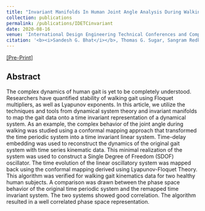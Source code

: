 ```yaml
---
title: "Invariant Manifolds In Human Joint Angle Analysis During Walking Gait (accepted; unpublished)"
collection: publications
permalink: /publications/IDETCinvariant
date: 2020-08-16
venue: 'International Design Engineering Technical Conferences and Computers and Information in Engineering Conference'
citation: '<b><i>Sandesh G. Bhat</i></b>, Thomas G. Sugar, Sangram Redkar.'
---
```


[[Pre-Print]](http://DrSGBhat.github.io/files/invar_mani.pdf)

## Abstract
The complex dynamics of human gait is yet to be completely understood. Researchers have quantified stability of walking gait using Floquet multipliers, as well as Lyapunov exponents. In this article, we utilize the techniques and tools from dynamical system theory and invariant manifolds to map the gait data onto a time invariant representation of a dynamical system. As an example, the complex behavior of the joint angle during walking was studied using a conformal mapping approach that transformed the time periodic system into a time invariant linear system. Time-delay embedding was used to reconstruct the dynamics of the original gait system with time series kinematic data. This minimal realization of the system was used to construct a Single Degree of Freedom (SDOF) oscillator.  The time evolution of the linear oscillatory system was mapped back using the conformal mapping derived using Lyapunov-Floquet Theory. This algorithm was verified for walking gait kinematics data for two healthy human subjects. A comparison was drawn between the phase space behavior of the original time periodic system and the remapped time invariant system. The two systems showed good correlation. The algorithm resulted in a well correlated phase space representation.